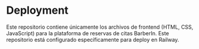 # Deployment
 Este repositorio contiene únicamente los archivos de frontend (HTML, CSS, JavaScript) para la plataforma de reservas de citas BarberIn. Este repositorio está configurado específicamente para deploy en Railway.
